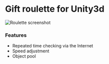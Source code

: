 # Gift roulette for Unity3d

![Roulette screenshot](http://alexmilevsky.test/img/projects/games/roulette/roulette-image.jpg)

### Features
* Repeated time checking via the Internet
* Speed adjustment
* Object pool
